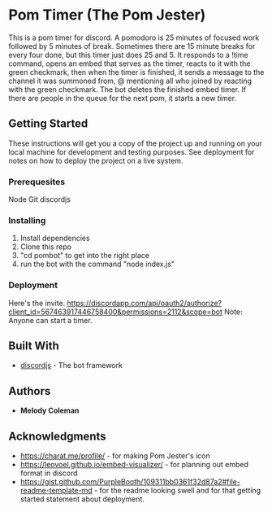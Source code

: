 # Pom Timer (The Pom Jester)

This is a pom timer for discord. A pomodoro is 25 minutes of focused work followed by 5 minutes of break. Sometimes there are 15 minute breaks for every four done, but this timer just does 25 and 5. It responds to a !time command, opens an embed that serves as the timer, reacts to it with the green checkmark, then when the timer is finished, it sends a message to the channel it was summoned from, @ mentioning all who joined by reacting with the green checkmark. The bot deletes the finished embed timer. If there are people in the queue for the next pom, it starts a new timer.

## Getting Started

These instructions will get you a copy of the project up and running on your local machine for development and testing purposes. See deployment for notes on how to deploy the project on a live system.

### Prerequesites

Node
Git
discordjs

### Installing

1. Install dependencies
2. Clone this repo
3. "cd pombot" to get into the right place
4. run the bot with the command "node index.js"

### Deployment

Here's the invite. https://discordapp.com/api/oauth2/authorize?client_id=567463917446758400&permissions=2112&scope=bot
Note: Anyone can start a timer.

## Built With

* [discordjs](https://discord.js.org/#/) - The bot framework

## Authors

* **Melody Coleman**

## Acknowledgments

* https://charat.me/profile/ - for making Pom Jester's icon
* https://leovoel.github.io/embed-visualizer/ - for planning out embed format in discord
* https://gist.github.com/PurpleBooth/109311bb0361f32d87a2#file-readme-template-md - for the readme looking swell and for that getting started statement about deployment.
